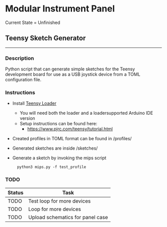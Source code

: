 # Modular Instrument Panel

Current State = Unfinished

## Teensy Sketch Generator

---

### Description

Python script that can generate simple sketches for the Teensy development board for use as a USB joystick device from a TOML configuration file.

### Instructions

- Install [Teensy Loader](https://www.pjrc.com/teensy/loaderloader.html)
    - You will need both the loader and a loadersupported Arduino IDE version
    - Setup instructions can be found here:
        - https://www.pjrc.com/teensy/tutorial.html
- Created profiles in TOML format can be found in /profiles/
- Generated sketches are inside /sketches/
- Generate a sketch by invoking the mips script

        python3 mips.py -f test_profile

### TODO
| Status | Task |
|--------|------|
|  TODO  | Test loop for more devices |
|  TODO  | Loop for more devices |
|  TODO  | Upload schematics for panel case |